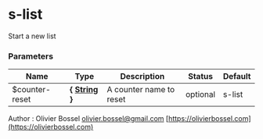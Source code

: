 # s-list

Start a new list


### Parameters
Name  |  Type  |  Description  |  Status  |  Default
------------  |  ------------  |  ------------  |  ------------  |  ------------
$counter-reset  |  **{ [String](http://www.sass-lang.com/documentation/file.SASS_REFERENCE.html#sass-script-strings) }**  |  A counter name to reset  |  optional  |  s-list

Author : Olivier Bossel [olivier.bossel@gmail.com](mailto:olivier.bossel@gmail.com) [https://olivierbossel.com](https://olivierbossel.com)